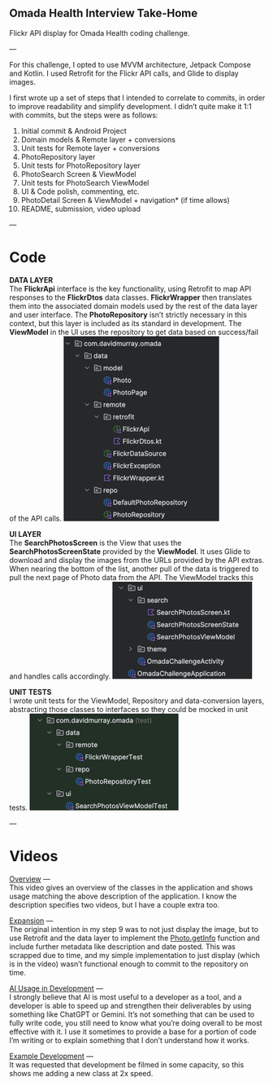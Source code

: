 ## Omada Health Interview Take-Home

Flickr API display for Omada Health coding challenge.

—

For this challenge, I opted to use MVVM architecture, Jetpack Compose and Kotlin. 
I used Retrofit for the Flickr API calls, and Glide to display images. 

I first wrote up a set of steps that I intended to correlate to commits, in order to improve readability and simplify development. I didn’t quite make it 1:1 with commits, but the steps were as follows:

1. Initial commit & Android Project
2. Domain models & Remote layer + conversions
3. Unit tests for Remote layer + conversions
4. PhotoRepository layer
5. Unit tests for PhotoRepository layer
6. PhotoSearch Screen & ViewModel
7. Unit tests for PhotoSearch ViewModel
8. UI & Code polish, commenting, etc.
9. PhotoDetail Screen & ViewModel + navigation* (if time allows)
10. README, submission, video upload
  
—  
# Code
  
**DATA LAYER**  
The **FlickrApi** interface is the key functionality, using Retrofit to map API responses to the **FlickrDtos** data classes. **FlickrWrapper** then translates them into the associated domain models used by the rest of the data layer and user interface. The **PhotoRepository** isn’t strictly necessary in this context, but this layer is included as its standard in development. The **ViewModel** in the UI uses the repository to get data based on success/fail of the API calls.
![](files/data.png)  

  

  
**UI LAYER**   
The **SearchPhotosScreen** is the View that uses the **SearchPhotosScreenState** provided by the **ViewModel**. It uses Glide to download and display the images from the URLs provided by the API extras. When nearing the bottom of the list, another pull of the data is triggered to pull the next page of Photo data from the API. The ViewModel tracks this and handles calls accordingly.
![](files/ui.png)  


    
**UNIT TESTS**  
I wrote unit tests for the ViewModel, Repository and data-conversion layers, abstracting those classes to interfaces so they could be mocked in unit tests.
![](files/test.png)   
  
—  
# Videos  

[Overview](https://drive.google.com/file/d/1hxKohzvv8TicGvilmMXuiod-PFZl_gL0) —   
This video gives an overview of the classes in the application and shows usage matching the above description of the application. I know the description specifies two videos, but I have a couple extra too.  
  
[Expansion](https://drive.google.com/file/d/109y9nF_h46n6_4HrM4s5HHWp9TLLADbX) —   
The original intention in my step 9 was to not just display the image, but to use Retrofit and the data layer to implement the [Photo.getInfo](https://www.flickr.com/services/api/flickr.photos.getInfo.html) function and include further metadata like description and date posted. This was scrapped due to time, and my simple implementation to just display (which is in the video) wasn’t functional enough to commit to the repository on time.  
  
[AI Usage in Development](https://drive.google.com/file/d/1L6q0IJZmo_lBWkize-Nab312J5TgDOa4) —   
I strongly believe that AI is most useful to a developer as a tool, and a developer is able to speed up and strengthen their deliverables by using something like ChatGPT or Gemini. It’s not something that can be used to fully write code, you still need to know what you’re doing overall to be most effective with it. I use it sometimes to provide a base for a portion of code I’m writing or to explain something that I don’t understand how it works.  
  
[Example Development](https://drive.google.com/file/d/1JmiEXLfVCW5qaqH6Pi-lxMqudB5xs9rI) —  
It was requested that development be filmed in some capacity, so this shows me adding a new class at 2x speed.
